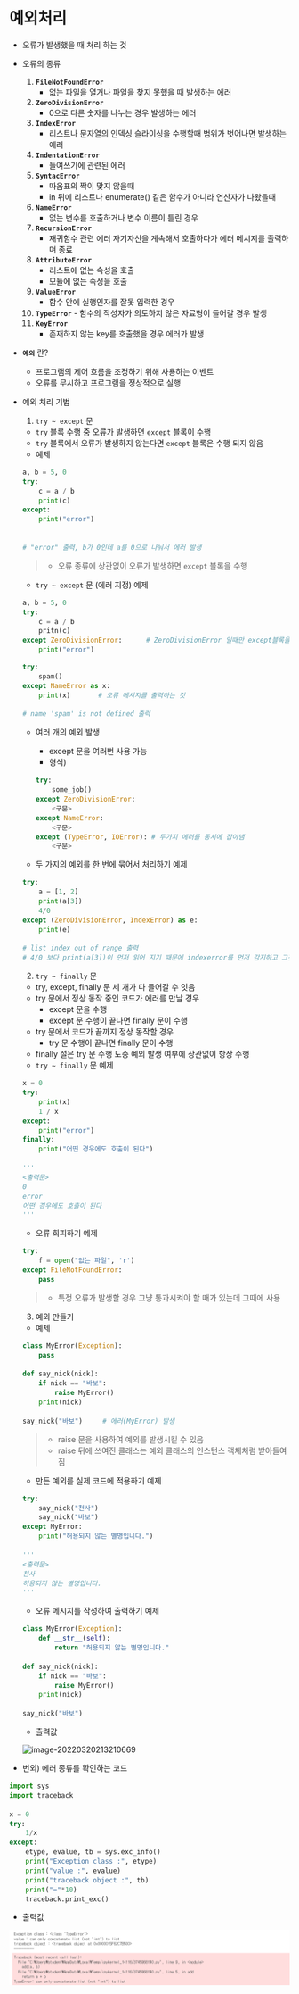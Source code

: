 # 예외처리

- 오류가 발생했을 때 처리 하는 것

- 오류의 종류

  1. **`FileNotFoundError`**
     - 없는 파일을 열거나 파일을 찾지 못했을 때 발생하는 에러
  2. **`ZeroDivisionError`**
     - 0으로 다른 숫자를 나누는 경우 발생하는 에러
  3. **`IndexError`**
     - 리스트나 문자열의 인덱싱 슬라이싱을 수행할때 범위가 벗어나면 발생하는 에러
  4. **`IndentationError`** 
     - 들여쓰기에 관련된 에러
  5. **`SyntacError`**
     - 따옴표의 짝이 맞지 않을때
     - in 뒤에 리스트나 enumerate() 같은 함수가 아니라 연산자가 나왔을때
  6. **`NameError`**
     - 없는 변수를 호출하거나 변수 이름이 틀린 경우
  7. **`RecursionError`**
     - 재귀함수 관련 에러 자기자신을 계속해서 호출하다가 에러 메시지를 출력하며 종료
  8. **`AttributeError`**
     - 리스트에 없는 속성을 호출
     - 모듈에 없는 속성을 호출
  9. **`ValueError`**
     - 함수 안에 실행인자를 잘못 입력한 경우
  10.  **`TypeError`**
      - 함수의 작성자가 의도하지 않은 자료형이 들어갈 경우 발생
  11. **`KeyError`**
      - 존재하지 않는 key를 호출했을 경우 에러가 발생

- **`예외`** 란?

  - 프로그램의 제어 흐름을 조정하기 위해 사용하는 이벤트
  - 오류를 무시하고 프로그램을 정상적으로 실행

- 예외 처리 기법

  1.  `try ~ except` 문

     - `try` 블록 수행 중 오류가 발생하면 `except` 블록이 수행
     - `try` 블록에서 오류가 발생하지 않는다면 `except` 블록은 수행 되지 않음
     - 예제

     ```python
     a, b = 5, 0
     try:
         c = a / b
         print(c)
     except:
         print("error")
         
         
     # "error" 출력, b가 0인데 a를 0으로 나눠서 에러 발생
     ```

     > - 오류 종류에 상관없이 오류가 발생하면 `except` 블록을 수행

     - `try ~ except` 문 (에러 지정) 예제

     ```python
     a, b = 5, 0
     try:
         c = a / b
         pritn(c)
     except ZeroDivisionError:		# ZeroDivisionError 일때만 except블록을 수행
         print("error")
     ```

     ```python
     try:
         spam()
     except NameError as x:
         print(x)		# 오류 메시지를 출력하는 것
         
     # name 'spam' is not defined 출력
     ```

     - 여러 개의 예외 발생

       - except 문을 여러번 사용 가능
       - 형식)

       ```python
       try:
           some_job()
       except ZeroDivisionError:
           <구문>
       except NameError:
           <구문>
       except (TypeError, IOError):	# 두가지 에러를 동시에 잡아냄
           <구문>
       ```

     - 두 가지의 예외를 한 번에 묶어서 처리하기 예제

     ```python
     try:
         a = [1, 2]
         print(a[3])
         4/0
     except (ZeroDivisionError, IndexError) as e:
         print(e)
         
     # list index out of range 출력
     # 4/0 보다 print(a[3])이 먼저 읽어 지기 때문에 indexerror를 먼저 감지하고 그것이 출력됨
     ```

  2.  `try ~ finally` 문

     - try, except, finally 문 세 개가 다 들어갈 수 잇음
     - try 문에서 정상 동작 중인 코드가 에러를 만날 경우
       - except 문을 수행
       - except 문 수행이 끝나면 finally 문이 수행
     - try 문에서 코드가 끝까지 정상 동작할 경우
       - try 문 수행이 끝나면 finally 문이 수행
     - finally 절은 try 문 수행 도중 예외 발생 여부에 상관없이 항상 수행
     - `try ~ finally` 문 예제

     ```python
     x = 0
     try:
         print(x)
         1 / x
     except:
         print("error")
     finally:
         print("어떤 경우에도 호출이 된다")
         
     '''
     <출력문>
     0
     error
     어떤 경우에도 호출이 된다
     '''
     ```

     - 오류 회피하기 예제

     ```python
     try:
         f = open("없는 파일", 'r')
     except FileNotFoundError:
         pass
     ```

     > - 특정 오류가 발생할 경우 그냥 통과시켜야 할 때가 있는데 그때에 사용

  3.  예외 만들기

     - 예제

     ```python
     class MyError(Exception):
         pass
     
     def say_nick(nick):
         if nick == "바보":
             raise MyError()
         print(nick)
         
     say_nick("바보")		# 에러(MyError) 발생
     ```

     > - raise 문을 사용하여 예외를 발생시킬 수 있음
     > - raise 뒤에 쓰여진 클래스는 예외 클래스의 인스턴스 객체처럼 받아들여짐

     - 만든 예외를 실제 코드에 적용하기 예제

     ```python
     try:
         say_nick("천사")
         say_nick("바보")
     except MyError:
         print("허용되지 않는 별명입니다.")
         
     '''
     <출력문>
     천사
     허용되지 않는 별명입니다.
     '''
     ```

     - 오류 메시지를 작성하여 출력하기 예제

     ```python
     class MyError(Exception):
         def __str__(self):
             return "허용되지 않는 별명입니다."
     
     def say_nick(nick):
         if nick == "바보":
             raise MyError()
         print(nick)
         
     say_nick("바보")
     ```

     - 출력값

     ![image-20220320213210669](C:\Users\GHW\AppData\Roaming\Typora\typora-user-images\image-20220320213210669.png)

- 번외) 에러 종류를 확인하는 코드

```python
import sys
import traceback

x = 0
try:
    1/x
except:
    etype, evalue, tb = sys.exc_info()
    print("Exception class :", etype)
    print("value :", evalue)
    print("traceback object :", tb)
    print("="*10)
    traceback.print_exc()
```

- 출력값

![image-20220320213508280](try_except.assets\image-20220320213508280.png)